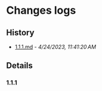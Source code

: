 # Changes logs

## History

- [1.1.1.md](#1682311280498)  -  _4/24/2023, 11:41:20 AM_

## Details

<a id="1682311280498"></a>
### 1.1.1




